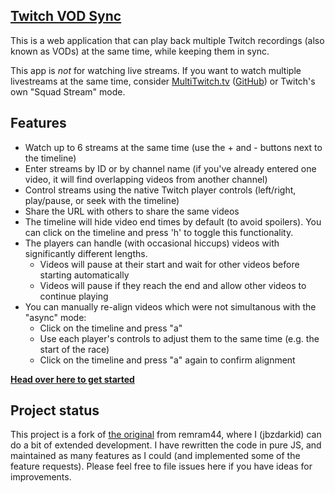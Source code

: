[Twitch VOD Sync](https://twitch-vod-sync.github.io/twitch-vod-sync.github.io)
----

This is a web application that can play back multiple Twitch recordings (also known as VODs) at the same time, while keeping them in sync.

This app is *not* for watching live streams. If you want to watch multiple livestreams at the same time, consider [MultiTwitch.tv](http://www.multitwitch.tv/) ([GitHub](https://github.com/bhamrick/multitwitch)) or Twitch's own "Squad Stream" mode.

## Features
- Watch up to 6 streams at the same time (use the + and - buttons next to the timeline)
- Enter streams by ID or by channel name (if you've already entered one video, it will find overlapping videos from another channel)
- Control streams using the native Twitch player controls (left/right, play/pause, or seek with the timeline)
- Share the URL with others to share the same videos
- The timeline will hide video end times by default (to avoid spoilers). You can click on the timeline and press 'h' to toggle this functionality.
- The players can handle (with occasional hiccups) videos with significantly different lengths.
  - Videos will pause at their start and wait for other videos before starting automatically
  - Videos will pause if they reach the end and allow other videos to continue playing
- You can manually re-align videos which were not simultanous with the "async" mode:
   - Click on the timeline and press "a"
   - Use each player's controls to adjust them to the same time (e.g. the start of the race)
   - Click on the timeline and press "a" again to confirm alignment

**[Head over here to get started](https://twitch-vod-sync.github.io)**

## Project status
This project is a fork of [the original](https://github.com/remram44/twitch-vod-sync) from remram44, where I (jbzdarkid) can do a bit of extended development.
I have rewritten the code in pure JS, and maintained as many features as I could (and implemented some of the feature requests).
Please feel free to file issues here if you have ideas for improvements.
